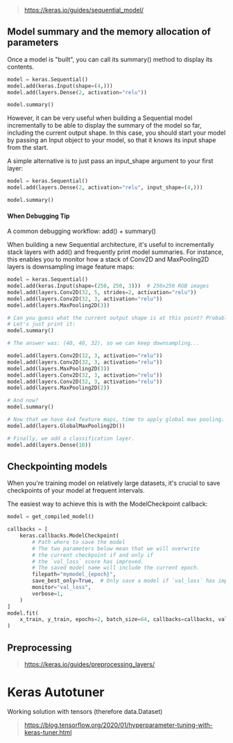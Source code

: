 
> https://keras.io/guides/sequential_model/

## Model summary and the memory allocation of parameters
Once a model is "built", you can call its summary() method to display its contents.
```py
model = keras.Sequential()
model.add(keras.Input(shape=(4,)))
model.add(layers.Dense(2, activation="relu"))

model.summary()
```


However, it can be very useful when building a Sequential model incrementally to be able to display the summary of the model so far, including the current output shape. In this case, you should start your model by passing an Input object to your model, so that it knows its input shape from the start.

A simple alternative is to just pass an input_shape argument to your first layer:

```py
model = keras.Sequential()
model.add(layers.Dense(2, activation="relu", input_shape=(4,)))

model.summary()
```
#### When Debugging Tip
A common debugging workflow: add() + summary()

When building a new Sequential architecture, it's useful to incrementally stack layers with add() and frequently print model summaries. For instance, this enables you to monitor how a stack of Conv2D and MaxPooling2D layers is downsampling image feature maps:

```py
model = keras.Sequential()
model.add(keras.Input(shape=(250, 250, 3)))  # 250x250 RGB images
model.add(layers.Conv2D(32, 5, strides=2, activation="relu"))
model.add(layers.Conv2D(32, 3, activation="relu"))
model.add(layers.MaxPooling2D(3))

# Can you guess what the current output shape is at this point? Probably not.
# Let's just print it:
model.summary()

# The answer was: (40, 40, 32), so we can keep downsampling...

model.add(layers.Conv2D(32, 3, activation="relu"))
model.add(layers.Conv2D(32, 3, activation="relu"))
model.add(layers.MaxPooling2D(3))
model.add(layers.Conv2D(32, 3, activation="relu"))
model.add(layers.Conv2D(32, 3, activation="relu"))
model.add(layers.MaxPooling2D(2))

# And now?
model.summary()

# Now that we have 4x4 feature maps, time to apply global max pooling.
model.add(layers.GlobalMaxPooling2D())

# Finally, we add a classification layer.
model.add(layers.Dense(10))
```



## Checkpointing models
When you're training model on relatively large datasets, it's crucial to save checkpoints of your model at frequent intervals.

The easiest way to achieve this is with the ModelCheckpoint callback:

```py
model = get_compiled_model()

callbacks = [
    keras.callbacks.ModelCheckpoint(
        # Path where to save the model
        # The two parameters below mean that we will overwrite
        # the current checkpoint if and only if
        # the `val_loss` score has improved.
        # The saved model name will include the current epoch.
        filepath="mymodel_{epoch}",
        save_best_only=True,  # Only save a model if `val_loss` has improved.
        monitor="val_loss",
        verbose=1,
    )
]
model.fit(
    x_train, y_train, epochs=2, batch_size=64, callbacks=callbacks, validation_split=0.2
)
```


## Preprocessing
> https://keras.io/guides/preprocessing_layers/

# Keras Autotuner
Working solution with tensors (therefore data.Dataset)
> https://blog.tensorflow.org/2020/01/hyperparameter-tuning-with-keras-tuner.html
